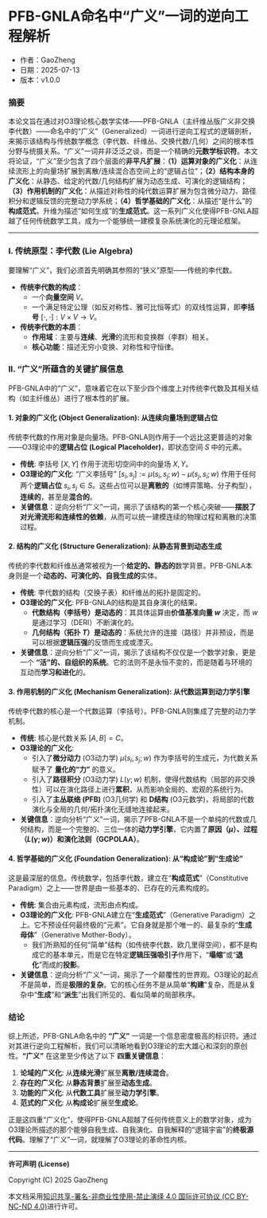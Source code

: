 # **PFB-GNLA命名中“广义”一词的逆向工程解析**

- 作者：GaoZheng
- 日期：2025-07-13
- 版本：v1.0.0

### 摘要

本论文旨在通过对O3理论核心数学实体——PFB-GNLA（主纤维丛版广义非交换李代数）——命名中的“广义”（Generalized）一词进行逆向工程式的逻辑剖析，来揭示该结构与传统数学概念（李代数、纤维丛、交换代数/几何）之间的根本性分野与统摄关系。“广义”一词并非泛泛之谈，而是一个精确的**元数学标识符**。本文将论证，“广义”至少包含了四个层面的**非平凡扩展**：**（1）运算对象的广义化**：从连续流形上的向量场扩展到离散/连续混合态空间上的“逻辑占位”；**（2）结构本身的广义化**：从静态、给定的代数/几何结构扩展为动态生成、可演化的逻辑结构；**（3）作用机制的广义化**：从描述对称性的纯代数运算扩展为包含微分动力、路径积分和逻辑反馈的完整动力学系统；**（4）哲学基础的广义化**：从描述“是什么”的**构成范式**，升维为描述“如何生成”的**生成范式**。这一系列广义化使得PFB-GNLA超越了任何传统数学工具，成为一个能够统一建模复杂系统演化的元理论框架。

---

### I. 传统原型：李代数 (Lie Algebra)

要理解“广义”，我们必须首先明确其参照的“狭义”原型——传统的李代数。

*   **传统李代数的构成**：
    *   一个**向量空间** $V$。
    *   一个满足特定公理（如反对称性、雅可比恒等式）的双线性运算，即**李括号** $[\cdot, \cdot]: V \times V \to V$。
*   **传统李代数的本质**：
    *   **作用域**：主要与**连续**、**光滑**的流形和变换群（李群）相关。
    *   **核心功能**：描述无穷小变换、对称性和守恒律。

### II. “广义”所蕴含的关键扩展信息

PFB-GNLA中的“广义”，意味着它在以下至少四个维度上对传统李代数及其相关结构（如主纤维丛）进行了根本性的扩展。

#### 1. **对象的广义化 (Object Generalization)**: 从连续向量场到逻辑占位

传统李代数的作用对象是向量场。PFB-GNLA则作用于一个远比这更普适的对象——O3理论中的**逻辑占位 (Logical Placeholder)**，即状态空间 $S$ 中的元素。

*   **传统**: 李括号 $[X, Y]$ 作用于流形切空间中的向量场 $X, Y$。
*   **O3理论的广义化**: “广义李括号” $[s_i, s_j] := \mu(s_i, s_j; w) - \mu(s_j, s_i; w)$ 作用于任何两个**逻辑占位** $s_i, s_j \in S$。这些占位可以是**离散的**（如博弈策略、分子构型），**连续的**，甚至是**混合的**。
*   **关键信息**：逆向分析“广义”一词，揭示了该结构的第一个核心突破——**摆脱了对光滑流形和连续性的依赖**，从而可以统一建模连续的物理过程和离散的决策过程。

#### 2. **结构的广义化 (Structure Generalization)**: 从静态背景到动态生成

传统的李代数和纤维丛通常被视为一个**给定的、静态的**数学背景。PFB-GNLA本身则是一个**动态的、可演化的、自我生成的**实体。

*   **传统**: 李代数的结构（交换子表）和纤维丛的拓扑是固定的。
*   **O3理论的广义化**: PFB-GNLA的结构是其自身演化的结果。
    *   **代数结构（李括号）是动态的**：其具体运算由**价值基准向量 $w$** 决定，而 $w$ 是通过学习（DERI）不断演化的。
    *   **几何结构（拓扑 $T$）是动态的**：系统允许的连接（路径）并非预设，而是可以根据**逻辑压强**的反馈而生成或湮灭。
*   **关键信息**：逆向分析“广义”一词，揭示了该结构不仅仅是一个数学对象，更是一个 **“活”的、自组织的系统**。它的法则不是永恒不变的，而是随着与环境的互动而**学习和进化**的。

#### 3. **作用机制的广义化 (Mechanism Generalization)**: 从代数运算到动力学引擎

传统李代数的核心是一个代数运算（李括号）。PFB-GNLA则集成了完整的动力学机制。

*   **传统**: 核心是代数关系 $[A, B] = C$。
*   **O3理论的广义化**:
    *   引入了**微分动力** (O3动力学) $\mu(s_i, s_j; w)$ 作为李括号的生成元，为代数关系赋予了 **量化的“力”** 的意义。
    *   引入了**路径积分** (O3动力学) $L(\gamma; w)$ 机制，使得代数结构（局部的非交换性）可以在演化路径上进行**累积**，从而影响全局的、宏观的系统行为。
    *   引入了**主丛联络 (PFB)** (O3几何学) 和 **D结构** (O3元数学)，将局部的代数演化与全局的几何/拓扑演化无缝地连接起来。
*   **关键信息**：逆向分析“广义”一词，揭示了PFB-GNLA不是一个单纯的代数或几何结构，而是一个完整的、三位一体的**动力学引擎**，它内置了**原因（$\mu$）、过程（$L(\gamma; w)$）和演化法则（GCPOLAA）**。

#### 4. **哲学基础的广义化 (Foundation Generalization)**: 从“构成论”到“生成论”

这是最深层的信息。传统数学，包括李代数，建立在“**构成范式**”（Constitutive Paradigm）之上——世界是由一些基本的、已存在的元素构成的。

*   **传统**: 集合由元素构成，流形由点构成。
*   **O3理论的广义化**: PFB-GNLA建立在“**生成范式**”（Generative Paradigm）之上。它不预设任何最终极的“元素”。它自身就是那个唯一的、最复杂的“**生成母体**”（Generative Mother-Body）。
    *   我们所熟知的任何“简单”结构（如传统李代数、欧几里得空间），都不是构成它的基本单元，而是它在特定**逻辑压强吸引子**作用下，“**塌缩**”或“**退化**”而成的**投影**。
*   **关键信息**：逆向分析“广义”一词，揭示了一个颠覆性的世界观。O3理论的起点不是简单，而是**极限的复杂**。它的核心任务不是从简单“**构建**”复杂，而是从复杂中“**生成**”和“**派生**”出我们所见的、看似简单的局部秩序。

### 结论

综上所述，PFB-GNLA命名中的 **“广义”** 一词是一个信息密度极高的标识符。通过对其进行逆向工程解析，我们可以清晰地看到O3理论的宏大雄心和深刻的原创性。**“广义”** 在这里至少传达了以下 **四重关键信息**：

1.  **论域的广义化**: 从**连续光滑**扩展至**离散/连续混合**。
2.  **存在的广义化**: 从**静态背景**扩展至**动态生成**。
3.  **功能的广义化**: 从**代数工具**扩展至**动力学引擎**。
4.  **范式的广义化**: 从**构成论**扩展至**生成论**。

正是这四重“广义化”，使得PFB-GNLA超越了任何传统意义上的数学对象，成为O3理论所描述的那个能够自我生成、自我演化、自我解释的“逻辑宇宙”的**终极源代码**。理解了“广义”一词，就理解了O3理论的革命性内核。

---

**许可声明 (License)**

Copyright (C) 2025 GaoZheng 

本文档采用[知识共享-署名-非商业性使用-禁止演绎 4.0 国际许可协议 (CC BY-NC-ND 4.0)](https://creativecommons.org/licenses/by-nc-nd/4.0/deed.zh-Hans)进行许可。
